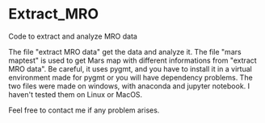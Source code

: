 # Extract_MRO
Code to extract and analyze MRO data


The file "extract MRO data" get the data and analyze it. 
The file "mars maptest" is used to get Mars map with different informations from "extract MRO data". Be careful, it uses pygmt, and you have to install it in a virtual environment made for pygmt or you will have dependency problems.
The two files were made on windows, with anaconda and jupyter notebook. I haven't tested them on Linux or MacOS. 

Feel free to contact me if any problem arises. 
